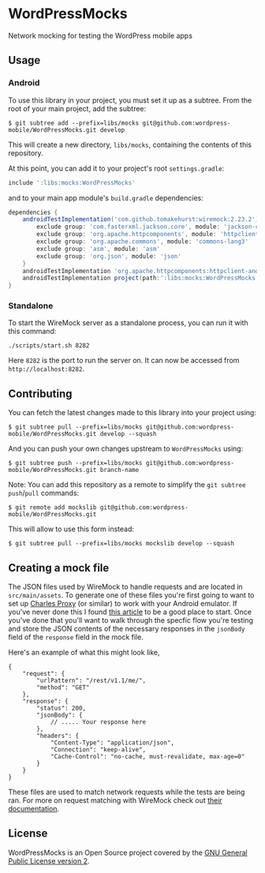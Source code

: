 # WordPressMocks

Network mocking for testing the WordPress mobile apps

## Usage ##

### Android

To use this library in your project, you must set it up as a subtree.
From the root of your main project, add the subtree:

    $ git subtree add --prefix=libs/mocks git@github.com:wordpress-mobile/WordPressMocks.git develop

This will create a new directory, `libs/mocks`, containing the contents of this repository.

At this point, you can add it to your project's root `settings.gradle`:

```groovy
include ':libs:mocks:WordPressMocks'
```

and to your main app module's `build.gradle` dependencies:

```groovy
dependencies {
    androidTestImplementation('com.github.tomakehurst:wiremock:2.23.2') {
        exclude group: 'com.fasterxml.jackson.core', module: 'jackson-core'
        exclude group: 'org.apache.httpcomponents', module: 'httpclient'
        exclude group: 'org.apache.commons', module: 'commons-lang3'
        exclude group: 'asm', module: 'asm'
        exclude group: 'org.json', module: 'json'
    }
    androidTestImplementation 'org.apache.httpcomponents:httpclient-android:4.3.5.1'
    androidTestImplementation project(path:':libs:mocks:WordPressMocks')
}
```

### Standalone

To start the WireMock server as a standalone process, you can run it with this command:

```
./scripts/start.sh 8282
```

Here `8282` is the port to run the server on. It can now be accessed from `http://localhost:8282`.

## Contributing ##

You can fetch the latest changes made to this library into your project using:

    $ git subtree pull --prefix=libs/mocks git@github.com:wordpress-mobile/WordPressMocks.git develop --squash

And you can push your own changes upstream to `WordPressMocks` using:

    $ git subtree push --prefix=libs/mocks git@github.com:wordpress-mobile/WordPressMocks.git branch-name

Note: You can add this repository as a remote to simplify the `git subtree push`/`pull` commands:

    $ git remote add mockslib git@github.com:wordpress-mobile/WordPressMocks.git

This will allow to use this form instead:

    $ git subtree pull --prefix=libs/mocks mockslib develop --squash
    
    
## Creating a mock file 

The JSON files used by WireMock to handle requests and are located in `src/main/assets`.  To generate one of these files 
you're first going to want to set up [Charles Proxy](https://www.charlesproxy.com/) (or similar) to work with your Android emulator.
 If you've never done this I found 
[this article](https://medium.com/@daptronic/the-android-emulator-and-charles-proxy-a-love-story-595c23484e02) to be a 
good place to start. Once you've done that you'll want to walk through the specfic flow you're testing and store the JSON contents
of the necessary responses in the `jsonBody` field of the `response` field in the mock file. 

Here's an example of what this might look like,

```
{
    "request": {
        "urlPattern": "/rest/v1.1/me/",
        "method": "GET"
    },
    "response": {
        "status": 200,
        "jsonBody": {
            // ..... Your response here
        },
        "headers": {
            "Content-Type": "application/json",
            "Connection": "keep-alive",
            "Cache-Control": "no-cache, must-revalidate, max-age=0"
        }
    }
}
``` 

These files are used to match network requests while the tests are being ran. For more on request matching with 
WireMock check out [their documentation](http://wiremock.org/docs/request-matching/). 

## License ##

WordPressMocks is an Open Source project covered by the
[GNU General Public License version 2](LICENSE.md).
